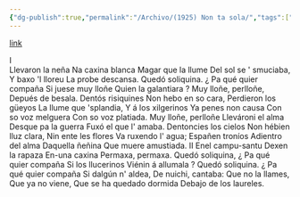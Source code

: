 ```yaml
---
{"dg-publish":true,"permalink":"/Archivo/(1925) Non ta sola/","tags":["#Siglo_20","a1925","central","Enrique_García-Rendueles","escrito","Gijón","poema"]}
---
```


[link](https://asturies.com/cavedaynava/sola.txt)

 I  
Llevaron la neña
Na caxina blanca 
Magar que la llume 
Del sol se ' smuciaba, 
Y baxo 'l lloreu 
La probe descansa.
Quedó soliquina.
¿ Pa qué quier compaña 
Si juese muy lloñe 
Quien la galantiara ? 
Muy lloñe, perlloñe, 
Depués de besala.
Dentós risiquines 
Non hebo en so cara, 
Perdieron los güeyos 
La llume que 'splandia, 
Y á los xilgerinos 
Ya penes non causa
Con so voz melguera 
Con so voz platiada.
Muy lloñe, perlloñe 
Llevároni el alma 
Desque pa la guerra 
Fuxó el que l' amaba. 
Dentoncies los cielos 
Non hébien lluz clara, 
Nin ente les flores 
Va ruxendo l' agua; 
Españen troníos 
Adientro del alma 
Daquella ñeñina 
Que muere amustiada.
II
Enel campu-santu 
Dexen la rapaza 
En-una caxina 
Permaxa, permaxa. 
Quedó soliquina, 
¿ Pa qué quier compaña 
Si los llucerinos 
Viénin á allumala ? 
Quedó soliquina. 
¿ Pa qué quier compaña 
Si dalgún n' aldea, 
De nuichi, cantaba: 
Que no la llames, 
Que ya no viene, 
Que se ha quedado dormida 
Debajo de los laureles.